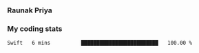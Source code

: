### Raunak Priya

### My coding stats

<!--START_SECTION:waka-->
```text
Swift   6 mins          █████████████████████████   100.00 % 
```
<!--END_SECTION:waka-->
